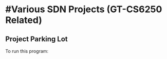 #Various SDN Projects (GT-CS6250 Related)
=========
## Project Parking Lot
To run this program: 
```bash

```
